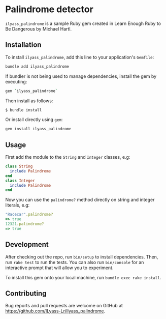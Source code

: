 # Palindrome detector

`ilyass_palindrome` is a sample Ruby gem created in Learn Enough Ruby to Be Dangerous by Michael Hartl.

## Installation

To install `ilyass_palindrome`, add this line to your application's `Gemfile`:

```bash
bundle add ilyass_palindrome
```

If bundler is not being used to manage dependencies, install the gem by executing:

```bash
gem `ilyass_palindrome`
```
Then install as follows:

```bash
$ bundle install 
```
Or install directly using `gem`:

```bash
gem install ilyass_palindrome
```
## Usage

First add the module to the `String` and `Integer` classes, e.g:
```ruby
class String
  include Palindrome
end
class Integer
  include Palindrome
end
```
Now you can use the `palindrome?` method directly on string and integer literals, e.g:
```ruby
"Racecar".palindrome?
=> true
12321.palindrome?
=> true
```

## Development

After checking out the repo, run `bin/setup` to install dependencies. Then, run `rake test` to run the tests. You can also run `bin/console` for an interactive prompt that will allow you to experiment.

To install this gem onto your local machine, run `bundle exec rake install`. 

## Contributing

Bug reports and pull requests are welcome on GitHub at https://github.com/ILyass-Lr/ilyass_palindrome.
